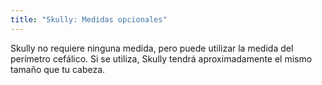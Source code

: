 ```yaml
---
title: "Skully: Medidas opcionales"
---
```


<Note>
Skully no requiere ninguna medida, pero puede utilizar la medida del perímetro cefálico. Si se utiliza, Skully tendrá aproximadamente el mismo tamaño que tu cabeza.
</Note>
